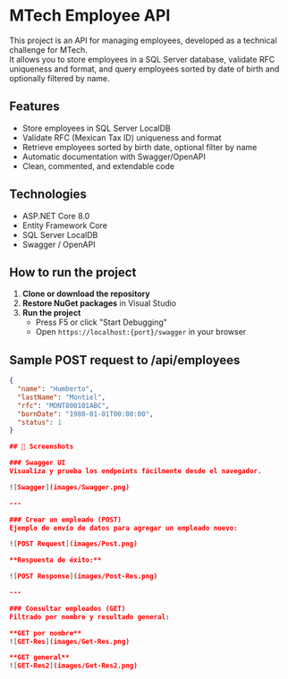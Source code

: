 # MTech Employee API

This project is an API for managing employees, developed as a technical challenge for MTech.  
It allows you to store employees in a SQL Server database, validate RFC uniqueness and format, and query employees sorted by date of birth and optionally filtered by name.

## Features

- Store employees in SQL Server LocalDB
- Validate RFC (Mexican Tax ID) uniqueness and format
- Retrieve employees sorted by birth date, optional filter by name
- Automatic documentation with Swagger/OpenAPI
- Clean, commented, and extendable code

## Technologies

- ASP.NET Core 8.0
- Entity Framework Core
- SQL Server LocalDB
- Swagger / OpenAPI

## How to run the project

1. **Clone or download the repository**
2. **Restore NuGet packages** in Visual Studio
3. **Run the project**
    - Press F5 or click "Start Debugging"
    - Open `https://localhost:{port}/swagger` in your browser

## Sample POST request to /api/employees

```json
{
  "name": "Humberto",
  "lastName": "Montiel",
  "rfc": "MONT800101ABC",
  "bornDate": "1980-01-01T00:00:00",
  "status": 1
}

## 📸 Screenshots

### Swagger UI  
Visualiza y prueba los endpoints fácilmente desde el navegador.

![Swagger](images/Swagger.png)

---

### Crear un empleado (POST)  
Ejemplo de envío de datos para agregar un empleado nuevo:

![POST Request](images/Post.png)

**Respuesta de éxito:**

![POST Response](images/Post-Res.png)

---

### Consultar empleados (GET)  
Filtrado por nombre y resultado general:

**GET por nombre**
![GET-Res](images/Get-Res.png)

**GET general**
![GET-Res2](images/Get-Res2.png)
